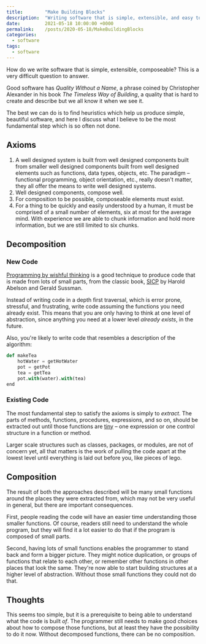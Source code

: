 ```yaml
---
title:        "Make Building Blocks"
description:  "Writing software that is simple, extensible, and easy to maintain."
date:         2021-05-18 10:00:00 +0000
permalink:    /posts/2020-05-18/MakeBuildingBlocks
categories:
  - software
tags:
  - software
---
```


How do we write software that is simple, extensible, composeable? This is a very difficult question to answer.

Good software has *Quality Without a Name*, a phrase coined by Christopher Alexander in his book
*The Timeless Way of Building*, a quality that is hard to create and describe but we all know it when we see it.

The best we can do is to find heuristics which help us produce simple, beautiful software, and here
I discuss what I believe to be the most fundamental step which is so often not done.

## Axioms

1. A well designed system is built from well designed components built from smaller well designed components built from well designed elements such as functions, data types, objects, etc. The paradigm – functional programming, object orientation, etc., really doesn't matter, they all offer the means to write well designed systems.
2. Well designed components, compose well.
3. For composition to be possible, composeable elements must exist.
4. For a thing to be quickly and easily understood by a human, it must be comprised of a small number of elements, six at most for the average mind. With experience we are able to chunk information and hold more information, but we are still limited to six chunks.

## Decomposition

### New Code

[Programming by wishful thinking](https://mitpress.mit.edu/sites/default/files/sicp/full-text/sicp/book/node28.html)
is a good technique to produce code that is made from lots of small parts, from the classic book,
[SICP](https://mitpress.mit.edu/sites/default/files/sicp/full-text/book/book.html) by Harold Abelson and Gerald Sussman.

Instead of writing code in a depth first traversal, which is error prone, stressful, and frustrating,
write code assuming the functions you need already exist. This means that you are only having to
think at one level of abstraction, since anything you need at a lower level *already exists*, in the future.

Also, you're likely to write code that resembles a description of the algorithm:

```python
def makeTea
    hotWater = getHotWater
    pot = getPot
    tea = getTea 
    pot.with(water).with(tea)
end
```

### Existing Code

The most fundamental step to satisfy the axioms is simply to *extract*. The parts of methods,
functions, procedures, expressions, and so on, should be extracted out until those functions
are [tiny](https://twitter.com/deusaquilus/status/1394011278843199491?s=20) – one
expression or one control structure in a function or method.

Larger scale structures such as classes, packages, or modules, are not of concern yet, all
that matters is the work of pulling the code apart at the lowest level until everything is
laid out before you, like pieces of lego.

## Composition

The result of both the approaches described will be many small functions around the
places they were extracted from, which may not be very useful in general,
but there are important consequences.

First, people reading the code will have an easier time understanding those smaller functions.
Of course, readers still need to understand the whole program, but they will
find it a lot easier to do that if the program is composed of small parts.

Second, having lots of small functions enables the programmer to stand back and
form a bigger picture. They might notice duplication, or groups of functions
that relate to each other, or remember other functions in other places that look
the same. They're now able to start building structures at a higher level of
abstraction. Without those small functions they could not do that.

## Thoughts

This seems too simple, but it is a prerequisite to being able to understand what
the code is built *of*. The programmer still needs to make good choices about
how to compose those functions, but at least they have the possibility to do it
now. Without decomposed functions, there can be no composition.
